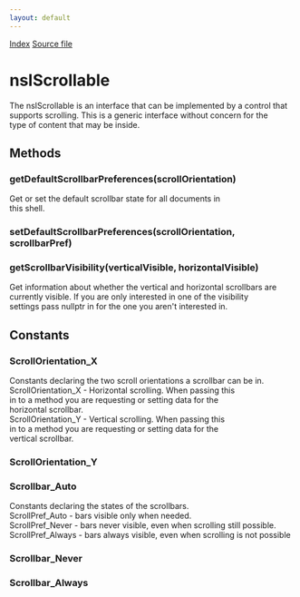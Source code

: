 ```yaml
---
layout: default
---
```

<div id='links'><a href="../index.html">Index</a>
<a href="http://dxr.mozilla.org/mozilla-central/source/docshell/base/nsIScrollable.idl">Source file</a>
</div>

# nsIScrollable #
  
The nsIScrollable is an interface that can be implemented by a control that  
supports scrolling.  This is a generic interface without concern for the   
type of content that may be inside.  
  

## Methods ##

### getDefaultScrollbarPreferences(scrollOrientation) ###
  
Get or set the default scrollbar state for all documents in  
this shell.  
  

### setDefaultScrollbarPreferences(scrollOrientation, scrollbarPref) ###

### getScrollbarVisibility(verticalVisible, horizontalVisible) ###
  
Get information about whether the vertical and horizontal scrollbars are  
currently visible.  If you are only interested in one of the visibility  
settings pass nullptr in for the one you aren't interested in.  
  

## Constants ##

### ScrollOrientation_X ###
  
Constants declaring the two scroll orientations a scrollbar can be in.  
ScrollOrientation_X - Horizontal scrolling.  When passing this  
        in to a method you are requesting or setting data for the  
        horizontal scrollbar.  
ScrollOrientation_Y - Vertical scrolling.  When passing this  
        in to a method you are requesting or setting data for the  
        vertical scrollbar.  
  

### ScrollOrientation_Y ###

### Scrollbar_Auto ###
  
Constants declaring the states of the scrollbars.  
ScrollPref_Auto - bars visible only when needed.  
ScrollPref_Never - bars never visible, even when scrolling still possible.  
ScrollPref_Always - bars always visible, even when scrolling is not possible  
  

### Scrollbar_Never ###

### Scrollbar_Always ###
